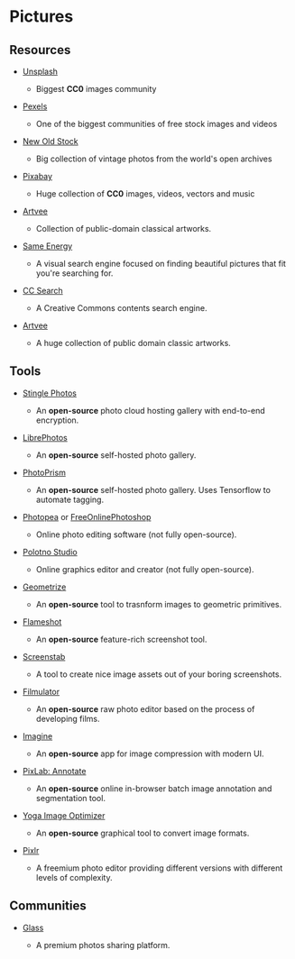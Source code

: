 # Pictures

## Resources

* [Unsplash](https://unsplash.com/)
  
   * Biggest **CC0** images community

* [Pexels](https://www.pexels.com)
  
   * One of the biggest communities of free stock images and videos

* [New Old Stock](https://nos.twnsnd.co)
  
   * Big collection of vintage photos from the world's open archives

* [Pixabay](https://pixabay.com)
  
   * Huge collection of **CC0** images, videos, vectors and music

* [Artvee](https://artvee.com)
  
   * Collection of public-domain classical artworks.

* [Same Energy](https://same.energy)
  
   - A visual search engine focused on finding beautiful pictures that fit you're searching for.

* [CC Search](https://search.creativecommons.org)
  
   * A Creative Commons contents search engine.

* [Artvee](https://artvee.com)
  
   - A huge collection of public domain classic artworks.

## Tools

* [Stingle Photos](https://stingle.org)
  
   * An **open-source** photo cloud hosting gallery with end-to-end encryption.

* [LibrePhotos](https://github.com/LibrePhotos/librephotos)
  
   * An **open-source** self-hosted photo gallery.

* [PhotoPrism](https://photoprism.app)
  
   * An **open-source** self-hosted photo gallery. Uses Tensorflow to automate tagging.

* [Photopea](https://www.photopea.com) or [FreeOnlinePhotoshop](https://www.freeonlinephotoshop.com)
  
   * Online photo editing software (not fully open-source).

* [Polotno Studio](https://studio.polotno.dev)
  
   * Online graphics editor and creator (not fully open-source).

* [Geometrize](https://www.geometrize.co.uk)
  
   * An **open-source** tool to trasnform images to geometric primitives.

* [Flameshot](https://github.com/flameshot-org/flameshot/)
  
   * An **open-source** feature-rich screenshot tool.

* [Screenstab](https://www.screenstab.com)
  
   * A tool to create nice image assets out of your boring screenshots.

* [Filmulator](https://filmulator.org)
  
   * An **open-source** raw photo editor based on the process of developing films.

* [Imagine](https://github.com/meowtec/Imagine)
  
   * An **open-source** app for image compression with modern UI.

* [PixLab: Annotate](https://annotate.pixlab.io)
  
   * An **open-source** online in-browser batch image annotation and segmentation tool.

* [Yoga Image Optimizer](https://github.com/flozz/yoga-image-optimizer)
  
   * An **open-source** graphical tool to convert image formats.

* [Pixlr](https://pixlr.com)
  
   * A freemium photo editor providing different versions with different levels of complexity.

## Communities

- [Glass](https://glass.photo)
  
   - A premium photos sharing platform.
